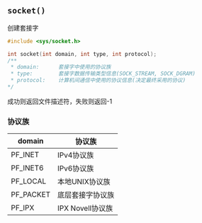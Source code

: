 ## `socket()`

创建套接字

```C
#include <sys/socket.h>

int socket(int domain, int type, int protocol);
/**
 * domain:      套接字中使用的协议族
 * type:        套接字数据传输类型信息(SOCK_STREAM, SOCK_DGRAM)
 * protocol:    计算机间通信中使用的协议信息(决定最终采用的协议)
*/
```

成功则返回文件描述符，失败则返回-1

### 协议族

| domain | 协议族 |
| --- | --- |
| PF_INET | IPv4协议族 |
| PF_INET6 | IPv6协议族 |
| PF_LOCAL | 本地UNIX协议族 |
| PF_PACKET | 底层套接字协议族 |
| PF_IPX | IPX Novell协议族 |

